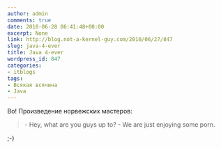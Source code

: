 ```yaml
---
author: admin
comments: true
date: 2010-06-28 06:41:48+00:00
excerpt: None
link: http://blog.not-a-kernel-guy.com/2010/06/27/847
slug: java-4-ever
title: Java 4-ever
wordpress_id: 847
categories:
- itblogs
tags:
- Всякая всячина
- Java
---
```


Во! Произведение норвежских мастеров:





<blockquote>
- Hey, what are you guys up to?
- We are just enjoying some porn.
</blockquote>



;-)
